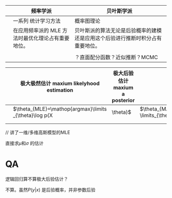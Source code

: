 

|      | 频率学派                                          | 贝叶斯学派                                                   |
| ---- | ------------------------------------------------- | ------------------------------------------------------------ |
|      | 一系列 统计学习方法                               | 概率图理论                                                   |
|      | 在应用频率派的 MLE 方法时最优化理论占有重要地位。 | 贝叶斯派的算法无论是后验概率的建模还是应用这个后验进行推断时积分占有重要地位。 |
|      |                                                   |                                                              |
|      |                                                   | ？直面配分函数？近似推断？MCMC                               |





|      | 极大极然估计 maxium likelyhood estimation                    | 极大后验估计 maxium a posterior                              | 贝叶斯估计                                                   |
| ---- | ------------------------------------------------------------ | ------------------------------------------------------------ | ------------------------------------------------------------ |
|      | $\theta_{MLE}=\mathop{argmax}\limits _{\theta}\log p(X|\theta)$ | $\theta_{MAP}=\mathop{argmax} \limits_{\theta}\ p(\theta|X)=\mathop{argmax}\limits _{\theta}p(X|\theta)p(\theta)$ | 贝叶斯估计则把待估计的参数看成是符合某种先验概率分布的随机变量。[html](http://www.52ml.net/2268.html) |
|      |                                                              |                                                              |                                                              |
|      |                                                              |                                                              |                                                              |



//    讲了一维/多维高斯模型的MLE

直接求$\mu$和$\sigma$ 的估计 





# QA



逻辑回归算不算极大后验估计？

不算。虽然$P(y|x)$ 是后验概率，并非参数后验 
